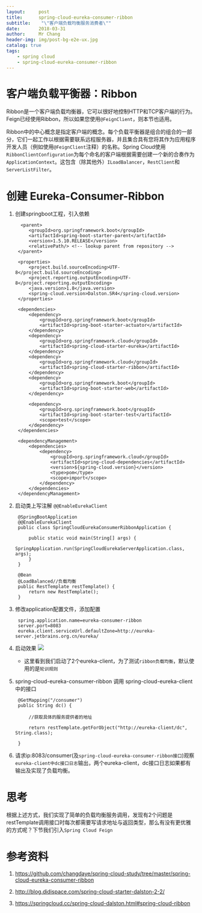 ```yaml
---
layout:     post
title:     	spring-cloud-eureka-consumer-ribbon
subtitle:    "\"客户端负载均衡服务消费者\""
date:       2018-03-31
author:     Mr Chang
header-img: img/post-bg-e2e-ux.jpg
catalog: true
tags:
    - spring cloud
    - spring-cloud-eureka-consumer-ribbon
---
```


# 客户端负载平衡器：Ribbon
Ribbon是一个客户端负载均衡器，它可以很好地控制HTTP和TCP客户端的行为。Feign已经使用Ribbon，所以如果您使用`@FeignClient`，则本节也适用。

Ribbon中的中心概念是指定客户端的概念。每个负载平衡器是组合的组合的一部分，它们一起工作以根据需要联系远程服务器，并且集合具有您将其作为应用程序开发人员（例如使用`@FeignClient`注释）的名称。Spring Cloud使用`RibbonClientConfiguration`为每个命名的客户端根据需要创建一个新的合奏作为`ApplicationContext`。这包含（除其他外）`ILoadBalancer`，`RestClient`和`ServerListFilter`。
# 创建 Eureka-Consumer-Ribbon

1. 创建springboot工程，引入依赖

		 <parent>
	        <groupId>org.springframework.boot</groupId>
	        <artifactId>spring-boot-starter-parent</artifactId>
	        <version>1.5.10.RELEASE</version>
	        <relativePath/> <!-- lookup parent from repository -->
	    </parent>
	
	    <properties>
	        <project.build.sourceEncoding>UTF-8</project.build.sourceEncoding>
	        <project.reporting.outputEncoding>UTF-8</project.reporting.outputEncoding>
	        <java.version>1.8</java.version>
	        <spring-cloud.version>Dalston.SR4</spring-cloud.version>
	    </properties>
	
	    <dependencies>
	        <dependency>
	            <groupId>org.springframework.boot</groupId>
	            <artifactId>spring-boot-starter-actuator</artifactId>
	        </dependency>
	        <dependency>
	            <groupId>org.springframework.cloud</groupId>
	            <artifactId>spring-cloud-starter-eureka</artifactId>
	        </dependency>
	        <dependency>
	            <groupId>org.springframework.cloud</groupId>
	            <artifactId>spring-cloud-starter-ribbon</artifactId>
	        </dependency>
	        <dependency>
	            <groupId>org.springframework.boot</groupId>
	            <artifactId>spring-boot-starter-web</artifactId>
	        </dependency>
	
	        <dependency>
	            <groupId>org.springframework.boot</groupId>
	            <artifactId>spring-boot-starter-test</artifactId>
	            <scope>test</scope>
	        </dependency>
	    </dependencies>
	
	    <dependencyManagement>
	        <dependencies>
	            <dependency>
	                <groupId>org.springframework.cloud</groupId>
	                <artifactId>spring-cloud-dependencies</artifactId>
	                <version>${spring-cloud.version}</version>
	                <type>pom</type>
	                <scope>import</scope>
	            </dependency>
	        </dependencies>
	    </dependencyManagement>
	
2. 启动类上写注解 `@@EnableEurekaClient`

		@SpringBootApplication
		@@EnableEurekaClient
		public class SpringCloudEurekaConsumerRibbonApplication {
		
		    public static void main(String[] args) {
		        SpringApplication.run(SpringCloudEurekaServerApplication.class, args);
		    }
		}
		
		@Bean
	    @LoadBalanced//负载均衡
	    public RestTemplate restTemplate() {
	        return new RestTemplate();
	    }
3. 修改application配置文件，添加配置

		spring.application.name=eureka-consumer-ribbon
		server.port=8083
		eureka.client.serviceUrl.defaultZone=http://eureka-server.jetbrains.org.cn/eureka/
		
4. 启动效果 
	![](http://cdn-blog.jetbrains.org.cn/18-3-29/62845163.jpg)
	
	* 这里看到我们启动了2个eureka-client，为了测试`ribbon负载均衡`，默认使用的是`轮训规则`
5. spring-cloud-eureka-consumer-ribbon 调用 spring-cloud-eureka-client 中的接口

	    @GetMapping("/consumer")
	    public String dc() {
	
	        //获取具体的服务提供者的地址
	
	        return restTemplate.getForObject("http://eureka-client/dc", String.class);
	
	    }
6. 请求ip:8083/consumer(及`spring-cloud-eureka-consumer-ribbon接口`)观察`eureka-client中dc接口日志`输出，两个eureka-client，dc接口日志如果都有输出及实现了负载均衡。

# 思考

根据上述方式，我们实现了简单的负载均衡服务调用，发现有2个问题是restTemplate调用接口时每次都需要写请求地址与返回类型，那么有没有更优雅的方式呢？下节我们引入`Spring Cloud Feign`
	
# 参考资料
   1. https://github.com/changdaye/spring-cloud-study/tree/master/spring-cloud-eureka-consumer-ribbon
    
   2. http://blog.didispace.com/spring-cloud-starter-dalston-2-2/
    
   3. https://springcloud.cc/spring-cloud-dalston.html#spring-cloud-ribbon